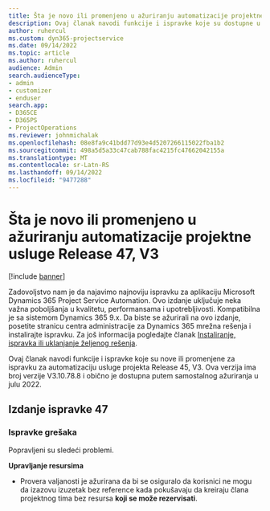 ```yaml
---
title: Šta je novo ili promenjeno u ažuriranju automatizacije projektne usluge Release 47, V3
description: Ovaj članak navodi funkcije i ispravke koje su dostupne u izdanju Microsoft Dynamics 365 Project Service Automation Update Release 47, V3.
author: ruhercul
ms.custom: dyn365-projectservice
ms.date: 09/14/2022
ms.topic: article
ms.author: ruhercul
audience: Admin
search.audienceType:
- admin
- customizer
- enduser
search.app:
- D365CE
- D365PS
- ProjectOperations
ms.reviewer: johnmichalak
ms.openlocfilehash: 08e8fa9c41bdd77d93e4d5207266115022fba1b2
ms.sourcegitcommit: 498a5d5a33c47cab788fac4215fc47662042155a
ms.translationtype: MT
ms.contentlocale: sr-Latn-RS
ms.lasthandoff: 09/14/2022
ms.locfileid: "9477288"
---
```

# <a name="whats-new-or-changed-in-project-service-automation-update-release-47-v3"></a>Šta je novo ili promenjeno u ažuriranju automatizacije projektne usluge Release 47, V3

[!include [banner](../includes/psa-now-project-operations.md)]

Zadovoljstvo nam je da najavimo najnoviju ispravku za aplikaciju Microsoft Dynamics 365 Project Service Automation. Ovo izdanje uključuje neka važna poboljšanja u kvalitetu, performansama i upotrebljivosti. Kompatibilna je sa sistemom Dynamics 365 9.x. Da biste se ažurirali na ovo izdanje, posetite stranicu centra administracije za Dynamics 365 mrežna rešenja i instalirajte ispravku. Za još informacija pogledajte članak [Instaliranje, ispravka ili uklanjanje željenog rešenja](/power-platform/admin/install-remove-preferred-solution).

Ovaj članak navodi funkcije i ispravke koje su nove ili promenjene za ispravku za automatizaciju usluge projekta Release 45, V3. Ova verzija ima broj verzije V3.10.78.8 i obično je dostupna putem samostalnog ažuriranja u julu 2022.

## <a name="update-release-47"></a>Izdanje ispravke 47

### <a name="bug-fixes"></a>Ispravke grešaka

Popravljeni su sledeći problemi.

**Upravljanje resursima**
- Provera valjanosti je ažurirana da bi se osiguralo da korisnici ne mogu da izazovu izuzetak bez reference kada pokušavaju da kreiraju člana projektnog tima bez resursa **koji se može rezervisati**.
